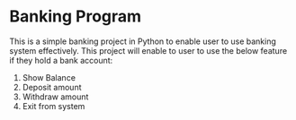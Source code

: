 # Banking Program

This is a simple banking project in Python to enable user to use banking system effectively. 
This project will enable to user to use the below feature if they hold a bank account:
1. Show Balance
2. Deposit amount
3. Withdraw amount
4. Exit from system
